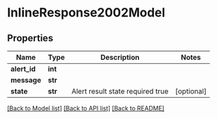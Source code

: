 # InlineResponse2002Model

## Properties
Name | Type | Description | Notes
------------ | ------------- | ------------- | -------------
**alert_id** | **int** |  | 
**message** | **str** |  | 
**state** | **str** | Alert result state required true | [optional] 

[[Back to Model list]](../README.md#documentation-for-models) [[Back to API list]](../README.md#documentation-for-api-endpoints) [[Back to README]](../README.md)


